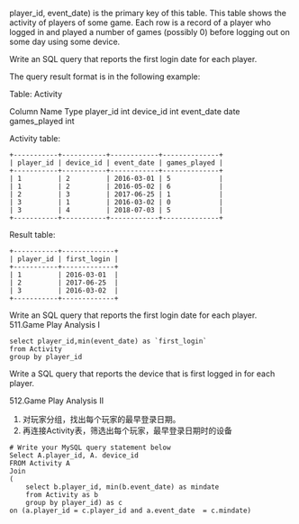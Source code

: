 player_id, event_date) is the primary key of this table.
This table shows the activity of players of some game.
Each row is a record of a player who logged in and played a number of games (possibly 0) before logging out on some day using some device.

Write an SQL query that reports the first login date for each player.

The query result format is in the following example:

Table: Activity

Column Name	Type
player_id	int
device_id	int
event_date	date
games_played	int

Activity table:
```
+-----------+-----------+------------+--------------+
| player_id | device_id | event_date | games_played |
+-----------+-----------+------------+--------------+
| 1         | 2         | 2016-03-01 | 5            |
| 1         | 2         | 2016-05-02 | 6            |
| 2         | 3         | 2017-06-25 | 1            |
| 3         | 1         | 2016-03-02 | 0            |
| 3         | 4         | 2018-07-03 | 5            |
+-----------+-----------+------------+--------------+
```

Result table:
```
+-----------+-------------+
| player_id | first_login |
+-----------+-------------+
| 1         | 2016-03-01  |
| 2         | 2017-06-25  |
| 3         | 2016-03-02  |
+-----------+-------------+
```

Write an SQL query that reports the first login date for each player.
511.Game Play Analysis I 
```
select player_id,min(event_date) as `first_login`
from Activity
group by player_id
```
Write a SQL query that reports the device that is first logged in for each player.

512.Game Play Analysis II

1. 对玩家分组，找出每个玩家的最早登录日期。
2. 再连接Activity表，筛选出每个玩家，最早登录日期时的设备
```
# Write your MySQL query statement below
Select A.player_id, A. device_id 
FROM Activity A 
Join
(
    select b.player_id, min(b.event_date) as mindate
    from Activity as b 
    group by player_id) as c
on (a.player_id = c.player_id and a.event_date  = c.mindate)

```
